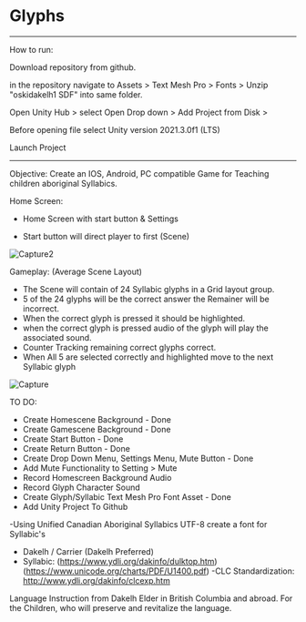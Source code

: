 # Glyphs

------------------------------------------------------------------------------------------------------------------------------------------------------
How to run:

Download repository from github.

in the repository navigate to Assets > Text Mesh Pro > Fonts > Unzip "oskidakelh1 SDF" into same folder.

Open Unity Hub > select Open Drop down > Add Project from Disk >  

Before opening file select Unity version 2021.3.0f1 (LTS)

Launch Project

------------------------------------------------------------------------------------------------------------------------------------------------------

Objective: Create an IOS, Android, PC compatible Game for Teaching children aboriginal Syllabics.

Home Screen:

- Home Screen with start button & Settings

- Start button will direct player to first (Scene)

![Capture2](https://user-images.githubusercontent.com/26759760/163282622-a0954e67-7235-49df-9971-c59be7a88854.JPG)


Gameplay: (Average Scene Layout)
- The Scene will contain of 24 Syllabic glyphs in a Grid layout group.
- 5 of the 24 glyphs will be the correct answer the Remainer will be incorrect.
- When the correct glyph is pressed it should be highlighted.
- when the correct glyph is pressed audio of the glyph will play the associated sound.
- Counter Tracking remaining correct glyphs correct.
- When All 5 are selected correctly and highlighted move to the next Syllabic glyph

![Capture](https://user-images.githubusercontent.com/26759760/163282654-deeff564-3a17-4505-bccc-696eaa116e3b.JPG)

TO DO:
- Create Homescene Background - Done
- Create Gamescene Background - Done
- Create Start Button - Done
- Create Return Button - Done
- Create Drop Down Menu, Settings Menu, Mute Button - Done
- Add Mute Functionality to Setting > Mute
- Record Homescreen Background Audio
- Record Glyph Character Sound
- Create Glyph/Syllabic Text Mesh Pro Font Asset - Done
- Add Unity Project To Github



-Using Unified Canadian Aboriginal Syllabics UTF-8 create a font for Syllabic's 
  - Dakelh / Carrier (Dakelh Preferred)
  - Syllabic:
  (https://www.ydli.org/dakinfo/dulktop.htm) (https://www.unicode.org/charts/PDF/U1400.pdf)
	-CLC Standardization:
  http://www.ydli.org/dakinfo/clcexp.htm


 Language Instruction from Dakelh Elder in British Columbia and abroad.
For the Children, who will preserve and revitalize the language.
